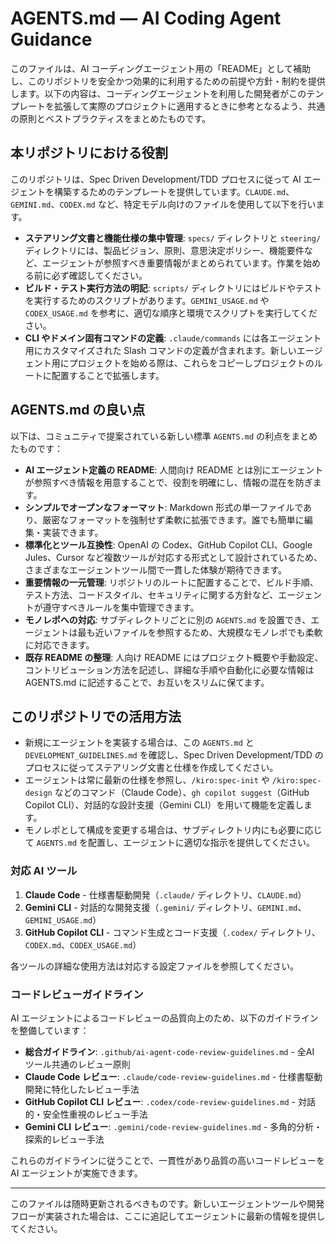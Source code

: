 # AGENTS.md — AI Coding Agent Guidance

このファイルは、AI コーディングエージェント用の「README」として補助し、このリポジトリを安全かつ効果的に利用するための前提や方針・制約を提供します。以下の内容は、コーディングエージェントを利用した開発者がこのテンプレートを拡張して実際のプロジェクトに適用するときに参考となるよう、共通の原則とベストプラクティスをまとめたものです。

## 本リポジトリにおける役割
このリポジトリは、Spec Driven Development/TDD プロセスに従って AI エージェントを構築するためのテンプレートを提供しています。`CLAUDE.md`、`GEMINI.md`、`CODEX.md` など、特定モデル向けのファイルを使用して以下を行います。

- **ステアリング文書と機能仕様の集中管理**: `specs/` ディレクトリと `steering/` ディレクトリには、製品ビジョン、原則、意思決定ポリシー、機能要件など、エージェントが参照すべき重要情報がまとめられています。作業を始める前に必ず確認してください。
- **ビルド・テスト実行方法の明記**: `scripts/` ディレクトリにはビルドやテストを実行するためのスクリプトがあります。`GEMINI_USAGE.md` や `CODEX_USAGE.md` を参考に、適切な順序と環境でスクリプトを実行してください。
- **CLI やドメイン固有コマンドの定義**: `.claude/commands` には各エージェント用にカスタマイズされた Slash コマンドの定義が含まれます。新しいエージェント用にプロジェクトを始める際は、これらをコピーしプロジェクトのルートに配置することで拡張します。

## AGENTS.md の良い点
以下は、コミュニティで提案されている新しい標準 `AGENTS.md` の利点をまとめたものです：

- **AI エージェント定義の README**: 人間向け README とは別にエージェントが参照すべき情報を用意することで、役割を明確にし、情報の混在を防ぎます。
- **シンプルでオープンなフォーマット**: Markdown 形式の単一ファイルであり、厳密なフォーマットを強制せず柔軟に拡張できます。誰でも簡単に編集・実装できます。
- **標準化とツール互換性**: OpenAI の Codex、GitHub Copilot CLI、Google Jules、Cursor など複数ツールが対応する形式として設計されているため、さまざまなエージェントツール間で一貫した体験が期待できます。
- **重要情報の一元管理**: リポジトリのルートに配置することで、ビルド手順、テスト方法、コードスタイル、セキュリティに関する方針など、エージェントが遵守すべきルールを集中管理できます。
- **モノレポへの対応**: サブディレクトリごとに別の `AGENTS.md` を設置でき、エージェントは最も近いファイルを参照するため、大規模なモノレポでも柔軟に対応できます。
- **既存 README の整理**: 人向け README にはプロジェクト概要や手動設定、コントリビューション方法を記述し、詳細な手順や自動化に必要な情報は AGENTS.md に記述することで、お互いをスリムに保てます。

## このリポジトリでの活用方法
- 新規にエージェントを実装する場合は、この `AGENTS.md` と `DEVELOPMENT_GUIDELINES.md` を確認し、Spec Driven Development/TDD のプロセスに従ってステアリング文書と仕様を作成してください。
- エージェントは常に最新の仕様を参照し、`/kiro:spec-init` や `/kiro:spec-design` などのコマンド（Claude Code）、`gh copilot suggest`（GitHub Copilot CLI）、対話的な設計支援（Gemini CLI）を用いて機能を定義します。
- モノレポとして構成を変更する場合は、サブディレクトリ内にも必要に応じて `AGENTS.md` を配置し、エージェントに適切な指示を提供してください。

### 対応 AI ツール

1. **Claude Code** - 仕様書駆動開発（`.claude/` ディレクトリ、`CLAUDE.md`）
2. **Gemini CLI** - 対話的な開発支援（`.gemini/` ディレクトリ、`GEMINI.md`、`GEMINI_USAGE.md`）
3. **GitHub Copilot CLI** - コマンド生成とコード支援（`.codex/` ディレクトリ、`CODEX.md`、`CODEX_USAGE.md`）

各ツールの詳細な使用方法は対応する設定ファイルを参照してください。

### コードレビューガイドライン

AI エージェントによるコードレビューの品質向上のため、以下のガイドラインを整備しています：

- **総合ガイドライン**: `.github/ai-agent-code-review-guidelines.md` - 全AI ツール共通のレビュー原則
- **Claude Code レビュー**: `.claude/code-review-guidelines.md` - 仕様書駆動開発に特化したレビュー手法
- **GitHub Copilot CLI レビュー**: `.codex/code-review-guidelines.md` - 対話的・安全性重視のレビュー手法  
- **Gemini CLI レビュー**: `.gemini/code-review-guidelines.md` - 多角的分析・探索的レビュー手法

これらのガイドラインに従うことで、一貫性があり品質の高いコードレビューを AI エージェントが実施できます。

---

このファイルは随時更新されるべきものです。新しいエージェントツールや開発フローが実装された場合は、ここに追記してエージェントに最新の情報を提供してください。
